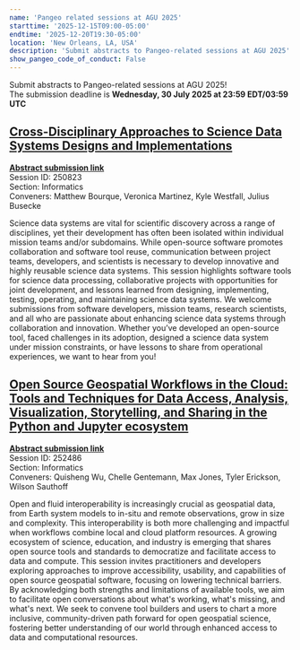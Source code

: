 ```yaml
---
name: 'Pangeo related sessions at AGU 2025'
starttime: '2025-12-15T09:00-05:00'
endtime: '2025-12-20T19:30-05:00'
location: 'New Orleans, LA, USA'
description: 'Submit abstracts to Pangeo-related sessions at AGU 2025'
show_pangeo_code_of_conduct: False
---
```


Submit abstracts to Pangeo-related sessions at AGU 2025!<br />
The submission deadline is **Wednesday, 30 July 2025 at 23:59 EDT/03:59 UTC**

## [Cross-Disciplinary Approaches to Science Data Systems Designs and Implementations](https://agu.confex.com/agu/agu25/prelim.cgi/Session/250823)

[**Abstract submission link**](https://agu.confex.com/agu/agu25/in/papers/index.cgi?sessionid=250823)<br />
Session ID: 250823<br />
Section: Informatics<br />
Conveners: Matthew Bourque, Veronica Martinez, Kyle Westfall, Julius Busecke<br />

Science data systems are vital for scientific discovery across a range of disciplines, yet their development has often been isolated within individual mission teams and/or subdomains. While open-source software promotes collaboration and software tool reuse, communication between project teams, developers, and scientists is necessary to develop innovative and highly reusable science data systems. This session highlights software tools for science data processing, collaborative projects with opportunities for joint development, and lessons learned from designing, implementing, testing, operating, and maintaining science data systems. We welcome submissions from software developers, mission teams, research scientists, and all who are passionate about enhancing science data systems through collaboration and innovation. Whether you’ve developed an open-source tool, faced challenges in its adoption, designed a science data system under mission constraints, or have lessons to share from operational experiences, we want to hear from you!

## [Open Source Geospatial Workflows in the Cloud: Tools and Techniques for Data Access, Analysis, Visualization, Storytelling, and Sharing in the Python and Jupyter ecosystem](https://agu.confex.com/agu/agu25/prelim.cgi/Session/252486)

[**Abstract submission link**](https://agu.confex.com/agu/agu25/in/papers/index.cgi?sessionid=252486)<br />
Session ID: 252486<br />
Section: Informatics<br />
Conveners: Quisheng Wu, Chelle Gentemann, Max Jones, Tyler Erickson, Wilson Sauthoff<br />

Open and fluid interoperability is increasingly crucial as geospatial data, from Earth system models to in-situ and remote observations, grow in size and complexity. This interoperability is both more challenging and impactful when workflows combine local and cloud platform resources. A growing ecosystem of science, education, and industry is emerging that shares open source tools and standards to democratize and facilitate access to data and compute. This session invites practitioners and developers exploring approaches to improve accessibility, usability, and capabilities of open source geospatial software, focusing on lowering technical barriers. By acknowledging both strengths and limitations of available tools, we aim to facilitate open conversations about what's working, what's missing, and what's next. We seek to convene tool builders and users to chart a more inclusive, community-driven path forward for open geospatial science, fostering better understanding of our world through enhanced access to data and computational resources.

